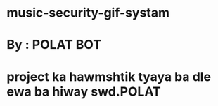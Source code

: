 # music-security-gif-systam
# By : POLAT BOT 


# project ka hawmshtik tyaya ba dle ewa ba hiway swd.POLAT
